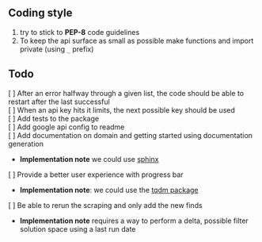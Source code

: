 ## Coding style
1. try to stick to **PEP-8** code guidelines
1. To keep the api surface as small as possible make functions and import private (using `_` prefix)

## Todo

[ ] After an error halfway through a given list, the code should be able to 
restart after the last successful  
[ ] When an api key hits it limits, the next possible key should be used  
[ ] Add tests to the package  
[ ] Add google api config to readme  
[ ] Add documentation on domain and getting started using documentation generation    
  *  **Implementation note** we could use [sphinx](http://www.sphinx-doc.org/en/stable/)    
  
[ ] Provide a better user experience with progress bar  
   * **Implementation note**: we could use the [tqdm package](https://github.com/tqdm/tqdm)  
     
[ ] Be able to rerun the scraping and only add the new finds
  * **Implementation note** requires a way to perform a delta, possible filter solution space using a last run date
  
 
   

   